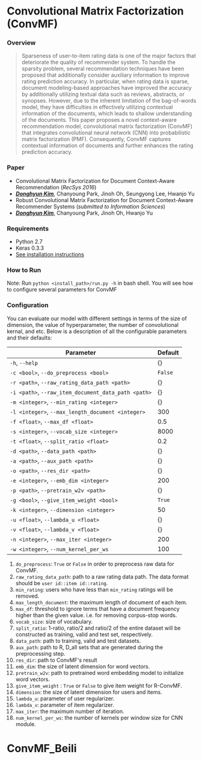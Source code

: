 # Convolutional Matrix Factorization (ConvMF)

### Overview
> Sparseness of user-to-item rating data is one of the major factors that deteriorate the quality of recommender system. To handle the sparsity problem, several recommendation techniques have been proposed that additionally consider auxiliary information to improve rating prediction accuracy. In particular, when rating data is sparse, document modeling-based approaches have improved the accuracy by additionally utilizing textual data such as reviews, abstracts, or synopses. However, due to the inherent limitation of the bag-of-words model, they have difficulties in effectively utilizing contextual information of the documents, which leads to shallow understanding of the documents. This paper proposes a novel context-aware recommendation model, convolutional matrix factorization (ConvMF) that integrates convolutional neural network (CNN) into probabilistic matrix factorization (PMF). Consequently, ConvMF captures contextual information of documents and further enhances the rating prediction accuracy.

### Paper
- Convolutional Matrix Factorization for Document Context-Aware Recommendation (*RecSys 2016*)
 - <a href="http://dm.postech.ac.kr/~cartopy" target="_blank">_**Donghyun Kim**_</a>, Chanyoung Park, Jinoh Oh, Seungyong Lee, Hwanjo Yu
- Robust Convolutional Matrix Factorization for Document Context-Aware Recommender Systems (*submitted to Information Sciences*)
 - <a href="http://dm.postech.ac.kr/~cartopy" target="_blank">_**Donghyun Kim**_</a>, Chanyoung Park, Jinoh Oh, Hwanjo Yu

### Requirements

- Python 2.7
- Keras 0.3.3
 - <a href="https://github.com/cartopy/keras-0.3.3" target="_blank">See installation instructions</a>

### How to Run

Note: Run `python <install_path>/run.py -h` in bash shell. You will see how to configure several parameters for ConvMF

### Configuration
You can evaluate our model with different settings in terms of the size of dimension, the value of hyperparameter, the number of convolutional kernal, and etc. Below is a description of all the configurable parameters and their defaults:

Parameter | Default
---       | ---
`-h`, `--help` | {}
`-c <bool>`, `--do_preprocess <bool>` | `False`
`-r <path>`, `--raw_rating_data_path <path>` | {}
`-i <path>`, `--raw_item_document_data_path <path>`| {}
`-m <integer>`, `--min_rating <integer>` | {}
`-l <integer>`, `--max_length_document <integer>` | 300
`-f <float>`, `--max_df <float>` | 0.5
`-s <integer>`, `--vocab_size <integer>` | 8000
`-t <float>`, `--split_ratio <float>` | 0.2
`-d <path>`, `--data_path <path>` | {}
`-a <path>`, `--aux_path <path>` | {}
`-o <path>`, `--res_dir <path>` | {}
`-e <integer>`, `--emb_dim <integer>` | 200
`-p <path>`, `--pretrain_w2v <path>` | {}
`-g <bool>`, `--give_item_weight <bool>` | `True`
`-k <integer>`, `--dimension <integer>` | 50
`-u <float>`, `--lambda_u <float>` | {}
`-v <float>`, `--lambda_v <float>` | {}
`-n <integer>`, `--max_iter <integer>` | 200
`-w <integer>`, `--num_kernel_per_ws` | 100

1. `do_preprocess`: `True` or `False` in order to preprocess raw data for ConvMF.
2. `raw_rating_data_path`: path to a raw rating data path. The data format should be `user id::item id::rating`.
3. `min_rating`: users who have less than `min_rating` ratings will be removed.
4. `max_length_document`: the maximum length of document of each item.
5. `max_df`: threshold to ignore terms that have a document frequency higher than the given value. i.e. for removing corpus-stop words.
6. `vocab_size`: size of vocabulary.
7. `split_ratio`: 1-ratio, ratio/2 and ratio/2 of the entire dataset will be constructed as training, valid and test set, respectively.
8. `data_path`: path to training, valid and test datasets.
9. `aux_path`: path to R, D_all sets that are generated during the preprocessing step.
10. `res_dir`: path to ConvMF's result
11. `emb_dim`: the size of latent dimension for word vectors.
12. `pretrain_w2v`: path to pretrained word embedding model to initialize word vectors.
13. `give_item_weight` : `True` or `False` to give item weight for R-ConvMF.
14. `dimension`: the size of latent dimension for users and items.
15. `lambda_u`: parameter of user regularizer.
16. `lambda_v`: parameter of item regularizer.
17. `max_iter`: the maximum number of iteration.
18. `num_kernel_per_ws`: the number of kernels per window size for CNN module.

# ConvMF_Beili
